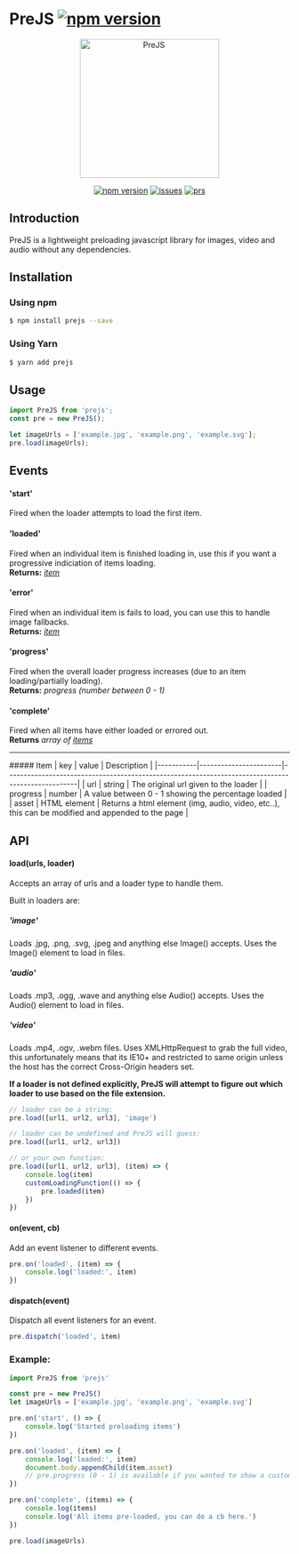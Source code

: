 # PreJS [![npm version](https://badge.fury.io/js/prejs.svg)](https://badge.fury.io/js/prejs)

<p align="center"><img width="250" src="https://user-images.githubusercontent.com/5281898/28754919-f3b59eea-7546-11e7-9b31-fda336e3bdb1.png" alt="PreJS"></p>

<p align="center">
  <a href="https://www.npmjs.com/package/prejs"><img src="https://badge.fury.io/js/prejs.svg" alt="npm version"></a>
  <a href="https://github.com/hparton/prejs/issues"><img src="https://img.shields.io/badge/issues-0-brightgreen.svg" alt="issues"></a>
  <a href="#"><img src="https://img.shields.io/badge/PRs-welcome-brightgreen.svg" alt="prs"></a>
</p>

## Introduction

PreJS is a lightweight preloading javascript library for images, video and audio without any dependencies.

## Installation

### Using npm

```sh
$ npm install prejs --save
```

### Using Yarn

```sh
$ yarn add prejs
```

## Usage

```js
import PreJS from 'prejs';
const pre = new PreJS();

let imageUrls = ['example.jpg', 'example.png', 'example.svg'];
pre.load(imageUrls);
```

## Events

#### 'start'
Fired when the loader attempts to load the first item.

#### 'loaded'
Fired when an individual item is finished loading in, use this if you want a progressive indiciation of items loading.<br>
**Returns:** *[item](#item)*

#### 'error'
Fired when an individual item is fails to load, you can use this to handle image fallbacks.<br>
**Returns:** *[item](#item)*

#### 'progress'
Fired when the overall loader progress increases (due to an item loading/partially loading).<br>
**Returns:** *progress (number between 0 - 1)*

#### 'complete'
Fired when all items have either loaded or errored out.<br>
**Returns** *array of [items](#item)*

---

##### Item
| key       | value                 | Description 										                                               |
|-----------|-----------------------|--------------------------------------------------------------------------------------------------|
| url		| string				| The original url given to the loader 				   											   |
| progress  | number				| A value between 0 - 1 showing the percentage loaded  											   |
| asset		| HTML element			| Returns a html element (img, audio, video, etc..), this can be modified and appended to the page |

## API

#### load(urls, loader)
Accepts an array of urls and a loader type to handle them.

Built in loaders are:

##### 'image'
Loads .jpg, .png, .svg, .jpeg and anything else Image() accepts. Uses the Image() element to load in files.

##### 'audio'
Loads .mp3, .ogg, .wave and anything else Audio() accepts. Uses the Audio() element to load in files.

##### 'video'
Loads .mp4, .ogv, .webm files. Uses XMLHttpRequest to grab the full video, this unfortunately means that its IE10+ and restricted to same origin
unless the host has the correct Cross-Origin headers set.

**If a loader is not defined explicitly, PreJS will attempt to figure out which loader to use based on the file extension.**

```js
// loader can be a string:
pre.load([url1, url2, url3], 'image')

// loader can be undefined and PreJS will guess:
pre.load([url1, url2, url3])

// or your own function:
pre.load([url1, url2, url3], (item) => {
	console.log(item)
	customLoadingFunction(() => {
		pre.loaded(item)
	})
})
```

#### on(event, cb)
Add an event listener to different events.

```js
pre.on('loaded', (item) => {
	console.log('loaded:', item)
})
```

#### dispatch(event)
Dispatch all event listeners for an event.

```js
pre.dispatch('loaded', item)
```

### Example:
```js
import PreJS from 'prejs'

const pre = new PreJS()
let imageUrls = ['example.jpg', 'example.png', 'example.svg']

pre.on('start', () => {
	console.log('Started preloading items')
})

pre.on('loaded', (item) => {
	console.log('loaded:', item)
	document.body.appendChild(item.asset)
	// pre.progress (0 - 1) is available if you wanted to show a custom loading indicator, you can update it here
})

pre.on('complete', (items) => {
	console.log(items)
	console.log('All items pre-loaded, you can do a cb here.')
})

pre.load(imageUrls)
```